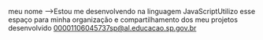 meu nome 
-->Estou me desenvolvendo na linguagem JavaScriptUtilizo esse espaço para minha organização e compartilhamento dos meu projetos desenvolvido
00001106045737sp@al.educacao.sp.gov.br
